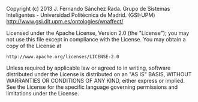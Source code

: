  Copyright (c) 2013 J. Fernando Sánchez Rada. Grupo de Sistemas Inteligentes - Universidad Politécnica de Madrid. (GSI-UPM)
 http://www.gsi.dit.upm.es/ontologies/wnaffect/

Licensed under the Apache License, Version 2.0 (the "License");
you may not use this file except in compliance with the License.
You may obtain a copy of the License at

    http://www.apache.org/licenses/LICENSE-2.0

Unless required by applicable law or agreed to in writing, software
distributed under the License is distributed on an "AS IS" BASIS,
WITHOUT WARRANTIES OR CONDITIONS OF ANY KIND, either express or implied.
See the License for the specific language governing permissions and
limitations under the License.
